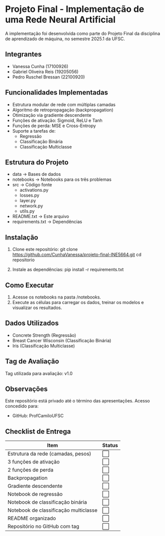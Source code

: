 # Projeto Final - Implementação de uma Rede Neural Artificial
A implementação foi desenvolvida como parte do Projeto Final da disciplina de aprendizado de máquina, no semestre 2025.1 da UFSC.

## Integrantes
- Vanessa Cunha (17100926)
- Gabriel Oliveira Reis (19205056)
- Pedro Ruschel Bressan (22100920) 

## Funcionalidades Implementadas
- Estrutura modular de rede com múltiplas camadas
- Algoritmo de retropropagação (backpropagation)
- Otimização via gradiente descendente
- Funções de ativação: Sigmoid, ReLU e Tanh
- Funções de perda: MSE e Cross-Entropy
- Suporte a tarefas de:
  - Regressão
  - Classificação Binária
  - Classificação Multiclasse

## Estrutura do Projeto

- data              -> Bases de dados
- notebooks         -> Notebooks para os três problemas
- src               -> Código fonte
    - activations.py
    - losses.py
    - layer.py
    - network.py
    -  utils.py
-  README.txt         -> Este arquivo
- requirements.txt   -> Dependências

## Instalação
1. Clone este repositório:
   git clone https://github.com/CunhaVanessa/projeto-final-INE5664.git
   cd repositorio

2. Instale as dependências:
   pip install -r requirements.txt

## Como Executar
1. Acesse os notebooks na pasta /notebooks.
2. Execute as células para carregar os dados, treinar os modelos e visualizar os resultados.

## Dados Utilizados
- Concrete Strength (Regressão)
- Breast Cancer Wisconsin (Classificação Binária)
- Iris (Classificação Multiclasse)

Tag de Avaliação
-----------------
Tag utilizada para avaliação: v1.0

Observações
-----------
Este repositório está privado até o término das apresentações. Acesso concedido para:
- GitHub: ProfCamiloUFSC

Checklist de Entrega
-----------

| Item                                  | Status |
| ------------------------------------- | ------ |
| Estrutura da rede (camadas, pesos)    | ⬜      |
| 3 funções de ativação                 | ⬜      |
| 2 funções de perda                    | ⬜      |
| Backpropagation                       | ⬜      |
| Gradiente descendente                 | ⬜      |
| Notebook de regressão                 | ⬜      |
| Notebook de classificação binária     | ⬜      |
| Notebook de classificação multiclasse | ⬜      |
| README organizado                     | ⬜      |
| Repositório no GitHub com tag         | ⬜      |

